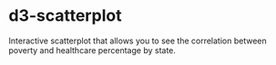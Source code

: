# d3-scatterplot

Interactive scatterplot that allows you to see the correlation between poverty and healthcare percentage by state. 
